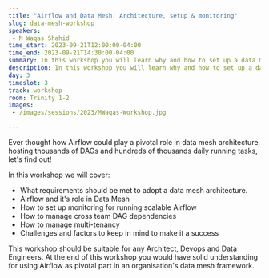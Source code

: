 ```yaml
---
title: "Airflow and Data Mesh: Architecture, setup & monitoring"
slug: data-mesh-workshop
speakers:
 - M Waqas Shahid 
time_start: 2023-09-21T12:00:00-04:00
time_end: 2023-09-21T14:30:00-04:00
summary: In this workshop you will learn why and how to set up a data mesh architecture based on Apache Airflow.
description: In this workshop you will learn why and how to set up a data mesh architecture based on Apache Airflow.
day: 3
timeslot: 3
track: workshop
room: Trinity 1-2
images:
 - /images/sessions/2023/MWaqas-Workshop.jpg

---
```


Ever thought how Airflow could play a pivotal role in data mesh architecture, hosting thousands of DAGs and hundreds of thousands daily running tasks, let's find out!

In this workshop we will cover: 
 - What requirements should be met to adopt a data mesh architecture.
 - Airflow and it's role in Data Mesh
 - How to set up monitoring for running scalable Airflow
 - How to manage cross team DAG dependencies
 - How to manage multi-tenancy
 - Challenges and factors to keep in mind to make it a success

This workshop should be suitable for any Architect, Devops and Data Engineers. At the end of this workshop you would have solid understanding for using Airflow as pivotal part in an organisation's data mesh framework.